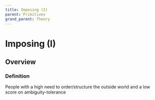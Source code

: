 ```yaml
---
title: Imposing (I)
parent: Primitives
grand_parent: Theory
---
```


# Imposing (I)

## Overview

### Definition

People with a high need to order/structure the outside world and a low score on ambiguity-tolerance


